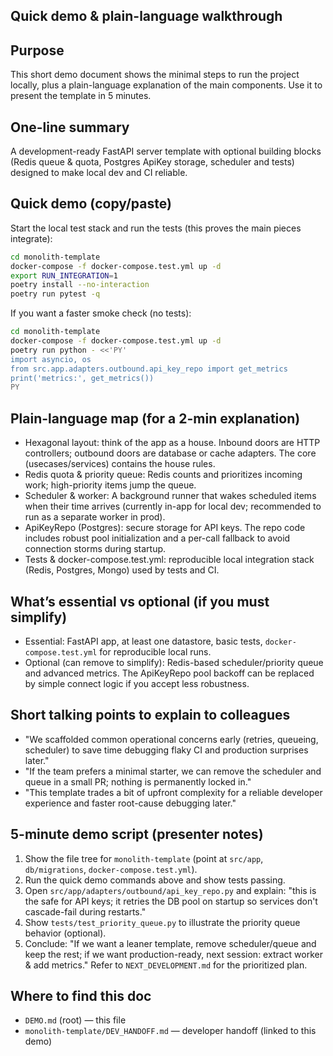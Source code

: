 ## Quick demo & plain-language walkthrough

Purpose
-------
This short demo document shows the minimal steps to run the project locally, plus a plain-language explanation of the main components. Use it to present the template in 5 minutes.

One-line summary
----------------
A development-ready FastAPI server template with optional building blocks (Redis queue & quota, Postgres ApiKey storage, scheduler and tests) designed to make local dev and CI reliable.

Quick demo (copy/paste)
----------------------
Start the local test stack and run the tests (this proves the main pieces integrate):

```bash
cd monolith-template
docker-compose -f docker-compose.test.yml up -d
export RUN_INTEGRATION=1
poetry install --no-interaction
poetry run pytest -q
```

If you want a faster smoke check (no tests):

```bash
cd monolith-template
docker-compose -f docker-compose.test.yml up -d
poetry run python - <<'PY'
import asyncio, os
from src.app.adapters.outbound.api_key_repo import get_metrics
print('metrics:', get_metrics())
PY
```

Plain-language map (for a 2-min explanation)
-------------------------------------------
- Hexagonal layout: think of the app as a house. Inbound doors are HTTP controllers; outbound doors are database or cache adapters. The core (usecases/services) contains the house rules.
- Redis quota & priority queue: Redis counts and prioritizes incoming work; high-priority items jump the queue.
- Scheduler & worker: A background runner that wakes scheduled items when their time arrives (currently in-app for local dev; recommended to run as a separate worker in prod).
- ApiKeyRepo (Postgres): secure storage for API keys. The repo code includes robust pool initialization and a per-call fallback to avoid connection storms during startup.
- Tests & docker-compose.test.yml: reproducible local integration stack (Redis, Postgres, Mongo) used by tests and CI.

What’s essential vs optional (if you must simplify)
--------------------------------------------------
- Essential: FastAPI app, at least one datastore, basic tests, `docker-compose.test.yml` for reproducible local runs.
- Optional (can remove to simplify): Redis-based scheduler/priority queue and advanced metrics. The ApiKeyRepo pool backoff can be replaced by simple connect logic if you accept less robustness.

Short talking points to explain to colleagues
-------------------------------------------
- "We scaffolded common operational concerns early (retries, queueing, scheduler) to save time debugging flaky CI and production surprises later." 
- "If the team prefers a minimal starter, we can remove the scheduler and queue in a small PR; nothing is permanently locked in." 
- "This template trades a bit of upfront complexity for a reliable developer experience and faster root-cause debugging later."

5-minute demo script (presenter notes)
------------------------------------
1. Show the file tree for `monolith-template` (point at `src/app`, `db/migrations`, `docker-compose.test.yml`).
2. Run the quick demo commands above and show tests passing.
3. Open `src/app/adapters/outbound/api_key_repo.py` and explain: "this is the safe for API keys; it retries the DB pool on startup so services don't cascade-fail during restarts." 
4. Show `tests/test_priority_queue.py` to illustrate the priority queue behavior (optional).
5. Conclude: "If we want a leaner template, remove scheduler/queue and keep the rest; if we want production-ready, next session: extract worker & add metrics." Refer to `NEXT_DEVELOPMENT.md` for the prioritized plan.

Where to find this doc
----------------------
- `DEMO.md` (root) — this file
- `monolith-template/DEV_HANDOFF.md` — developer handoff (linked to this demo)
